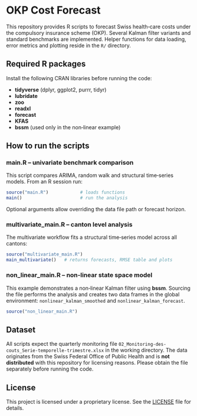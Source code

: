 # OKP Cost Forecast

This repository provides R scripts to forecast Swiss health‑care costs under the compulsory insurance scheme (OKP). Several Kalman filter variants and standard benchmarks are implemented. Helper functions for data loading, error metrics and plotting reside in the `R/` directory.

## Required R packages
Install the following CRAN libraries before running the code:

* **tidyverse** (dplyr, ggplot2, purrr, tidyr)
* **lubridate**
* **zoo**
* **readxl**
* **forecast**
* **KFAS**
* **bssm** (used only in the non‑linear example)

## How to run the scripts

### main.R – univariate benchmark comparison

This script compares ARIMA, random walk and structural time‑series models. From an R session run:

```r
source("main.R")            # loads functions
main()                      # run the analysis
```

Optional arguments allow overriding the data file path or forecast horizon.

### multivariate_main.R – canton level analysis

The multivariate workflow fits a structural time‑series model across all cantons:

```r
source("multivariate_main.R")
main_multivariate()   # returns forecasts, RMSE table and plots
```

### non_linear_main.R – non‑linear state space model

This example demonstrates a non‑linear Kalman filter using **bssm**. Sourcing the file performs the analysis and creates two data frames in the global environment: `nonlinear_kalman_smoothed` and `nonlinear_kalman_forecast`.

```r
source("non_linear_main.R")
```

## Dataset

All scripts expect the quarterly monitoring file `02_Monitoring-des-couts_Serie-temporelle-trimestre.xlsx` in the working directory. The data originates from the Swiss Federal Office of Public Health and is **not distributed** with this repository for licensing reasons. Please obtain the file separately before running the code.

## License

This project is licensed under a proprietary license. See the [LICENSE](LICENSE) file for details.
